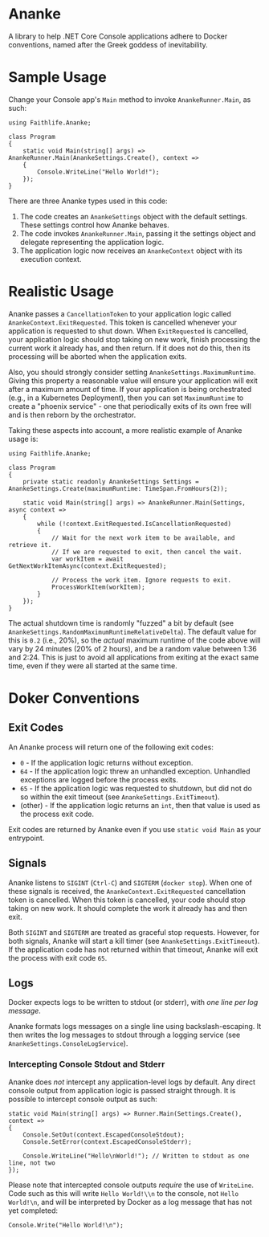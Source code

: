 # Ananke
A library to help .NET Core Console applications adhere to Docker conventions, named after the Greek goddess of inevitability.

# Sample Usage

Change your Console app's `Main` method to invoke `AnankeRunner.Main`, as such:

```
using Faithlife.Ananke;

class Program
{
	static void Main(string[] args) => AnankeRunner.Main(AnankeSettings.Create(), context =>
	{
		Console.WriteLine("Hello World!");
	});
}
```

There are three Ananke types used in this code:

1. The code creates an `AnankeSettings` object with the default settings. These settings control how Ananke behaves.
1. The code invokes `AnankeRunner.Main`, passing it the settings object and delegate representing the application logic.
1. The application logic now receives an `AnankeContext` object with its execution context.

# Realistic Usage

Ananke passes a `CancellationToken` to your application logic called `AnankeContext.ExitRequested`. This token is cancelled whenever your application is requested to shut down. When `ExitRequested` is cancelled, your application logic should stop taking on new work, finish processing the current work it already has, and then return. If it does not do this, then its processing will be aborted when the application exits.

Also, you should strongly consider setting `AnankeSettings.MaximumRuntime`. Giving this property a reasonable value will ensure your application will exit after a maximum amount of time. If your application is being orchestrated (e.g., in a Kubernetes Deployment), then you can set `MaximumRuntime` to create a "phoenix service" - one that periodically exits of its own free will and is then reborn by the orchestrator.

Taking these aspects into account, a more realistic example of Ananke usage is:

```
using Faithlife.Ananke;

class Program
{
	private static readonly AnankeSettings Settings = AnankeSettings.Create(maximumRuntime: TimeSpan.FromHours(2));

	static void Main(string[] args) => AnankeRunner.Main(Settings, async context =>
	{
		while (!context.ExitRequested.IsCancellationRequested)
		{
			// Wait for the next work item to be available, and retrieve it.
			// If we are requested to exit, then cancel the wait.
			var workItem = await GetNextWorkItemAsync(context.ExitRequested);

			// Process the work item. Ignore requests to exit.
			ProcessWorkItem(workItem);
		}
	});
}
```

The actual shutdown time is randomly "fuzzed" a bit by default (see `AnankeSettings.RandomMaximumRuntimeRelativeDelta`). The default value for this is `0.2` (i.e., 20%), so the *actual* maximum runtime of the code above will vary by 24 minutes (20% of 2 hours), and be a random value between 1:36 and 2:24. This is just to avoid all applications from exiting at the exact same time, even if they were all started at the same time.

# Doker Conventions

## Exit Codes

An Ananke process will return one of the following exit codes:

* `0` - If the application logic returns without exception.
* `64` - If the application logic threw an unhandled exception. Unhandled exceptions are logged before the process exits.
* `65` - If the application logic was requested to shutdown, but did not do so within the exit timeout (see `AnankeSettings.ExitTimeout`).
* (other) - If the application logic returns an `int`, then that value is used as the process exit code.

Exit codes are returned by Ananke even if you use `static void Main` as your entrypoint.

## Signals

Ananke listens to `SIGINT` (`Ctrl-C`) and `SIGTERM` (`docker stop`). When one of these signals is received, the `AnankeContext.ExitRequested` cancellation token is cancelled. When this token is cancelled, your code should stop taking on new work. It should complete the work it already has and then exit.

Both `SIGINT` and `SIGTERM` are treated as graceful stop requests. However, for both signals, Ananke will start a kill timer (see `AnankeSettings.ExitTimeout`). If the application code has not returned within that timeout, Ananke will exit the process with exit code `65`.

## Logs

Docker expects logs to be written to stdout (or stderr), with *one line per log message*.

Ananke formats logs messages on a single line using backslash-escaping. It then writes the log messages to stdout through a logging service (see `AnankeSettings.ConsoleLogService`).

### Intercepting Console Stdout and Stderr

Ananke does *not* intercept any application-level logs by default. Any direct console output from application logic is passed straight through. It is possible to intercept console output as such:

```
static void Main(string[] args) => Runner.Main(Settings.Create(), context =>
{
	Console.SetOut(context.EscapedConsoleStdout);
	Console.SetError(context.EscapedConsoleStderr);

	Console.WriteLine("Hello\nWorld!"); // Written to stdout as one line, not two
});
```

Please note that intercepted console outputs *require* the use of `WriteLine`. Code such as this will write `Hello World!\\n` to the console, not `Hello World!\n`, and will be interpreted by Docker as a log message that has not yet completed:

```
Console.Write("Hello World!\n");
```
